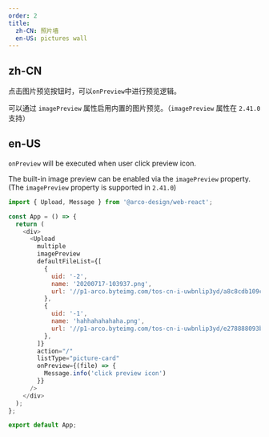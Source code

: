 ```yaml
---
order: 2
title:
  zh-CN: 照片墙
  en-US: pictures wall
---
```


## zh-CN

点击图片预览按钮时，可以`onPreview`中进行预览逻辑。

可以通过 `imagePreview` 属性启用内置的图片预览。（`imagePreview` 属性在 `2.41.0` 支持）

## en-US

`onPreview` will be executed when user click preview icon.

The built-in image preview can be enabled via the `imagePreview` property. (The `imagePreview` property is supported in `2.41.0`)

```js
import { Upload, Message } from '@arco-design/web-react';

const App = () => {
  return (
    <div>
      <Upload
        multiple
        imagePreview
        defaultFileList={[
          {
            uid: '-2',
            name: '20200717-103937.png',
            url: '//p1-arco.byteimg.com/tos-cn-i-uwbnlip3yd/a8c8cdb109cb051163646151a4a5083b.png~tplv-uwbnlip3yd-webp.webp',
          },
          {
            uid: '-1',
            name: 'hahhahahahaha.png',
            url: '//p1-arco.byteimg.com/tos-cn-i-uwbnlip3yd/e278888093bef8910e829486fb45dd69.png~tplv-uwbnlip3yd-webp.webp',
          },
        ]}
        action="/"
        listType="picture-card"
        onPreview={(file) => {
          Message.info('click preview icon')
        }}
      />
    </div>
  );
};

export default App;
```
